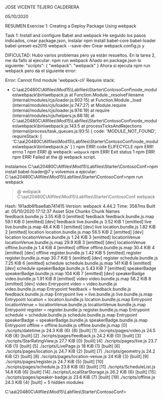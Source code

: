 JOSE VICENTE TEJERO CALDERERA	

05/10/2020

RESUMEN 
Exercise 1: Creating a Deploy Package Using webpack

Task 1: Install and configure Babel and webpack
He seguido los pasos indicados, crear package.json, instalar  npm install babel-core babel-loader babel-preset-es2015 webpack --save-dev
Crear webpack.config.js y 


DIFICULTAD:  Hubo varios problemas pero ya están resueltos.
En la tarea 2, me da fallo al ejecutar:     npm run webpack
Añado en package.json lo siguiente:
"scripts": {
    "webpack": "webpack"
  }
 Ahora sí ejecuta npm run webpack pero da el siguiente error:
 
Error: Cannot find module 'webpack-cli'
Require stack:
- C:\aa\20480C\Allfiles\Mod15\Labfiles\Starter\ContosoConf\node_modules\webpack\bin\webpack.js
    at Function.Module._resolveFilename (internal/modules/cjs/loader.js:902:15)
    at Function.Module._load (internal/modules/cjs/loader.js:747:27)
    at Module.require (internal/modules/cjs/loader.js:974:19)
    at require (internal/modules/cjs/helpers.js:88:18)
    at C:\aa\20480C\Allfiles\Mod15\Labfiles\Starter\ContosoConf\node_modules\webpack\bin\webpack.js:143:5
    at processTicksAndRejections (internal/process/task_queues.js:93:5) {
  code: 'MODULE_NOT_FOUND',
  requireStack: [
    'C:\\aa\\20480C\\Allfiles\\Mod15\\Labfiles\\Starter\\ContosoConf\\node_modules\\webpack\\bin\\webpack.js'
  ]
}
npm ERR! code ELIFECYCLE
npm ERR! errno 1
npm ERR! @ webpack: `webpack`
npm ERR! Exit status 1
npm ERR!
npm ERR! Failed at the @ webpack script.

Instalamos C:\aa\20480C\Allfiles\Mod15\Labfiles\Starter\ContosoConf>npm install babel-loader@7
y volvemos a ejecutar: 
C:\aa\20480C\Allfiles\Mod15\Labfiles\Starter\ContosoConf>npm run webpack

> @ webpack C:\aa\20480C\Allfiles\Mod15\Labfiles\Starter\ContosoConf
> webpack

Hash: 191adb6fbae8ab741415
Version: webpack 4.44.2
Time: 3587ms
Built at: 05/10/2020 17:12:37
                      Asset      Size  Chunks                   Chunk Names
         feedback.bundle.js  3.55 KiB       0  [emitted]        feedback
     feedback.bundle.js.map  59.1 KiB       0  [emitted] [dev]  feedback
             live.bundle.js  3.52 KiB       1  [emitted]        live
         live.bundle.js.map  48.4 KiB       1  [emitted] [dev]  live
         location.bundle.js  1.82 KiB       2  [emitted]        location
     location.bundle.js.map  56.5 KiB       2  [emitted] [dev]  location
    locationVenue.bundle.js  1.24 KiB       3  [emitted]        locationVenue
locationVenue.bundle.js.map  29.9 KiB       3  [emitted] [dev]  locationVenue
          offline.bundle.js   1.4 KiB       4  [emitted]        offline
      offline.bundle.js.map  30.4 KiB       4  [emitted] [dev]  offline
         register.bundle.js  1.42 KiB       5  [emitted]        register
     register.bundle.js.map  30.7 KiB       5  [emitted] [dev]  register
         schedule.bundle.js  7.25 KiB       6  [emitted]        schedule
     schedule.bundle.js.map   141 KiB       6  [emitted] [dev]  schedule
     speakerBadge.bundle.js  5.43 KiB       7  [emitted]        speakerBadge
 speakerBadge.bundle.js.map   104 KiB       7  [emitted] [dev]  speakerBadge
            video.bundle.js  1.91 KiB       8  [emitted]        video
        video.bundle.js.map  56.2 KiB       8  [emitted] [dev]  video
Entrypoint video = video.bundle.js video.bundle.js.map
Entrypoint feedback = feedback.bundle.js feedback.bundle.js.map
Entrypoint live = live.bundle.js live.bundle.js.map
Entrypoint location = location.bundle.js location.bundle.js.map
Entrypoint locationVenue = locationVenue.bundle.js locationVenue.bundle.js.map
Entrypoint register = register.bundle.js register.bundle.js.map
Entrypoint schedule = schedule.bundle.js schedule.bundle.js.map
Entrypoint speakerBadge = speakerBadge.bundle.js speakerBadge.bundle.js.map
Entrypoint offline = offline.bundle.js offline.bundle.js.map
 [0] ./scripts/datetime.js 24.3 KiB {6} {8} [built]
 [1] ./scripts/pages/video.js 24.5 KiB {8} [built]
 [2] ./scripts/pages/feedback.js 24.2 KiB {0} [built]
 [3] ./scripts/StarRatingView.js 27.7 KiB {0} [built]
 [4] ./scripts/pages/live.js 23.7 KiB {1} [built]
 [5] ./scripts/LivePage.js 18 KiB {1} [built]
 [6] ./scripts/pages/location.js 24.7 KiB {2} [built]
 [7] ./scripts/geometry.js 24.2 KiB {2} [built]
 [8] ./scripts/pages/location-venue.js 24 KiB {3} [built]
 [9] ./scripts/pages/register.js 24.7 KiB {5} [built]
[10] ./scripts/pages/schedule.js 23.8 KiB {6} [built]
[11] ./scripts/ScheduleList.js 14.8 KiB {6} [built]
[14] ./scripts/LocalStarStorage.js 26.2 KiB {6} [built]
[15] ./scripts/pages/speaker-badge.js 23.6 KiB {7} [built]
[19] ./scripts/offline.js 24.3 KiB {4} [built]
    + 5 hidden modules

C:\aa\20480C\Allfiles\Mod15\Labfiles\Starter\ContosoConf>
